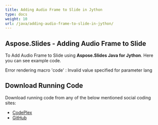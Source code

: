 ```yaml
---
title: Adding Audio Frame to Slide in Jython
type: docs
weight: 10
url: /java/adding-audio-frame-to-slide-in-jython/
---
```


## **Aspose.Slides - Adding Audio Frame to Slide**
To Add Audio Frame to Slide using **Aspose.Slides Java for Jython**. Here you can see example code.

Error rendering macro 'code' : Invalid value specified for parameter lang
## **Download Running Code**
Download running code from any of the below mentioned social coding sites:

- [CodePlex](https://asposeslidesjavajython.codeplex.com/releases/view/620122)
- [GitHub](https://github.com/aspose-slides/Aspose.Slides-for-Java/releases/tag/Aspose.Slides_Java_for_Jython-v1.0)
